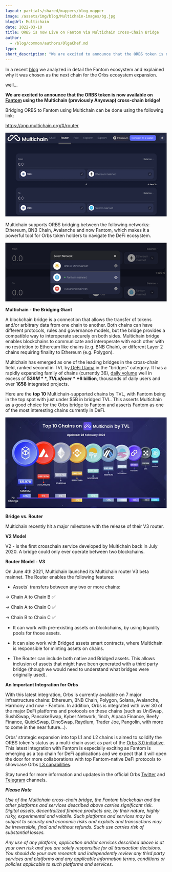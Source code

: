 ```yaml
---
layout: partials/shared/mappers/blog-mapper
image: /assets/img/blog/Multichain-images/bg.jpg
blogUrl: Multichain
date: 2022-03-10
title: ORBS is now Live on Fantom Via Multichain Cross-Chain Bridge
author:
  - /blog/common/authors/OlgaChef.md
type:
short_description: "We are excited to announce that the ORBS token is now available on Fantom using the Multichain (previously Anyswap) cross-chain bridge!"
---
```

In a recent [blog](https://www.orbs.com/Fantom/) we analyzed in detail the Fantom ecosystem and explained why it was chosen as the next chain for the Orbs ecosystem expansion.

well...

**We are excited to announce that the ORBS token is now available on[  Fantom](https://fantom.foundation/) using the Multichain (previously Anyswap) cross-chain bridge!**

Bridging ORBS to Fantom using Multichain can be done using the following link:

<https://app.multichain.org/#/router>

![](/assets/img/blog/Multichain-images/image1.jpg)

Multichain supports ORBS bridging between the following networks: Ethereum, BNB Chain, Avalanche and now Fantom, which makes it a powerful tool for Orbs token holders to navigate the DeFi ecosystem. 

![](/assets/img/blog/Multichain-images/image2.jpg)

**Multichain - the Bridging Giant**

A blockchain bridge is a connection that allows the transfer of tokens and/or arbitrary data from one chain to another. Both chains can have different protocols, rules and governance models, but the bridge provides a compatible way to interoperate securely on both sides. Multichain bridge enables blockchains to communicate and interoperate with each other with no restriction to Ethereum like chains (e.g. BNB Chain), or different Layer 2 chains requiring finality to Ethereum (e.g. Polygon).

Multichain has emerged as one of the leading bridges in the cross-chain field, ranked second in TVL by[ DeFi Llama](https://defillama.com/protocols/Bridge) in the "bridges" category. It has a rapidly expanding family of chains (currently 36), [daily volume](https://anyswap.net/dashboard) well in excess of **$539M**, TVL of over **$6 billion**, thousands of daily users and over **1658** integrated projects.

Here are the **top 10** Multichain-supported chains by TVL, with Fantom being in the top spot with just under $5B in bridged TVL. This asserts Multichain as a good choice for the Orbs bridge to Fantom and asserts Fantom as one of the most interesting chains currently in DeFi.

![](/assets/img/blog/Multichain-images/image3.jpg)

**Bridge vs. Router**

Multichain recently hit a major milestone with the release of their V3 router.

**V2 Model**

V2 - is the first crosschain service developed by Multichain back in July 2020. A bridge could only ever operate between two blockchains.

**Router Model - V3**

On June 4th 2021, Multichain launched its Multichain router V3 beta mainnet. The Router enables the following features:

-   Assets' transfers between any two or more chains:

&#8594; Chain A to Chain B ✅

&#8594; Chain A to Chain C ✅

&#8594; Chain B to Chain C ✅

-   It can work with pre-existing assets on blockchains, by using liquidity pools for those assets.

-   It can also work with Bridged assets smart contracts, where Multichain is responsible for minting assets on chains.

-   The Router can include both native and Bridged assets. This allows inclusion of assets that might have been generated with a third party bridge (though we would need to understand what bridges were originally used).

**An Important Integration for Orbs**

With this latest integration, Orbs is currently available on 7 major infrastructure chains: Ethereum, BNB Chain, Polygon, Solana, Avalanche, Harmony and now - Fantom. In addition, Orbs is integrated with over 30 of the major DeFi platforms and protocols on these chains (such as UniSwap, SushiSwap, PancakeSwap, Kyber Network, 1inch, Alpaca Finance, Beefy Finance, QuickSwap, DinoSwap, Raydium, Trader Joe, Pangolin, with more to come in the near future...).

Orbs' strategic expansion into top L1 and L2 chains is aimed to solidify the ORBS token's status as a multi-chain asset as part of the [Orbs 3.0 initiative](https://www.orbs.com/Orbs3.0/). This latest integration with Fantom is especially exciting as Fantom is emerging as a top chain for DeFi applications and we expect that it will open the door for more collaborations with top Fantom-native DeFi protocols to showcase Orbs [L3 capabilities](https://www.orbs.com/How-Orbs-Hybrid-Architecture-Is-Becoming-a-Game-Changer-in-DeFi/).

Stay tuned for more information and updates in the official Orbs [Twitter](https://twitter.com/orbs_network) and [Telegram](https://t.me/OrbsNetwork) channels.

<div class='line-separator'> </div>

***Please Note***

*Use of the Multichain cross-chain bridge, the Fantom blockchain and the other platforms and services described above carries significant risk. Digital assets, decentralized finance products are, by their nature, highly risky, experimental and volatile. Such platforms and services may be subject to security and economic risks and exploits and transactions may be irreversible, final and without refunds. Such use carries risk of substantial losses.*

*Any use of any platform, application and/or services described above is at your own risk and you are solely responsible for all transaction decisions. You should do your own research and independently review any third party services and platforms and any applicable information terms, conditions or policies applicable to such platforms and services.*
